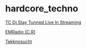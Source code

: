 # hardcore_techno

[TC Dj Stay Tunned Live In Streaming](https://stream.zeno.fm/mehozbh78c9tv)

[EMRadio (C.R)](http://stream.zeno.fm/h1swr1b3ud0uv)

[Tekknosucht](https://stream.laut.fm/tekknosucht?ref=web-app\u0026start_time=1677513331052)

